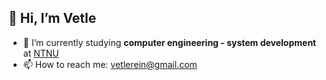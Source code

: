 👋 Hi, I’m Vetle
--------
- 🌱 I’m currently studying **computer engineering - system development** at [NTNU](https://www.ntnu.no/studier/bidata)
- 📫 How to reach me: vetlerein@gmail.com 

<!---
vetlerein/vetlerein is a ✨ special ✨ repository because its `README.md` (this file) appears on your GitHub profile.
You can click the Preview link to take a look at your changes.
--->
